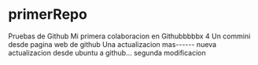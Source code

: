 # primerRepo
Pruebas de Github
Mi primera colaboracion en Githubbbbbx
4
Un commini desde pagina web de github
Una actualizacion mas------
nueva actualizacion desde ubuntu a github...
segunda modificacion

